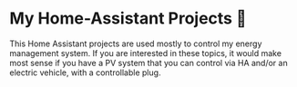 My Home-Assistant Projects 🚀️
============================

This Home Assistant projects are used mostly to control my energy management system.
If you are interested in these topics, it would make most sense if you have a PV system that you can control via HA and/or an electric vehicle, with a controllable plug.



